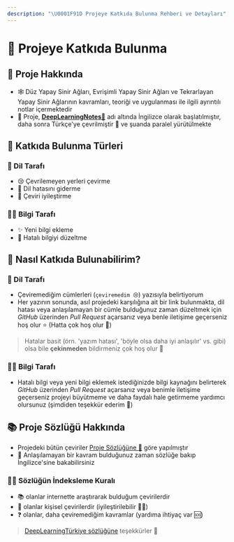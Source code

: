 ```yaml
---
description: "\U0001F91D Projeye Katkıda Bulunma Rehberi ve Detayları"
---
```


# 🦋 Projeye Katkıda Bulunma

## 🧐 Proje Hakkında

* 🕸 Düz Yapay Sinir Ağları, Evrişimli Yapay Sinir Ağları ve Tekrarlayan Yapay Sinir Ağlarının kavramları, teoriği ve uygulanması ile ilgili ayrıntılı notlar içermektedir
* 🌱 Proje, [**DeepLearningNotes💫**](https://dl.asmaamir.com/) adı altında İngilizce olarak başlatılmıştır, daha sonra Türkçe'ye çevrilmiştir 🚀 ve şuanda paralel yürütülmekte

## 🎨 Katkıda Bulunma Türleri

### 🌟 Dil Tarafı

* 😢 Çevrilemeyen yerleri çevirme
* 🐛 Dil hatasını giderme
* 💖 Çeviri iyileştirme

### 👩‍🏫 Bilgi Tarafı

* ✨ Yeni bilgi ekleme
* 🐞 Hatalı bilgiyi düzeltme

## 🦋 Nasıl Katkıda Bulunabilirim?

### 🌟 Dil Tarafı

* Çeviremediğim cümlerleri \(`çeviremedim 😢`\) yazısıyla belirtiyorum
* Her yazının sonunda, asıl projedeki karşılığına ait bir link bulunmakta, dil hatası veya anlaşılamayan bir cümle bulduğunuz zaman düzeltmek için _GitHub_ üzerinden _Pull Request_ açarsanız veya benle iletişime geçerseniz hoş olur ⭐ \(Hatta çok hoş olur 🤗\)

> Hatalar basit \(örn. 'yazım hatası', 'böyle olsa daha iyi anlaşılır' vs. gibi\) olsa bile **çekinmeden** bildirmeniz çok hoş olur 🎉

### 👩‍🏫 Bilgi Tarafı

* Hatalı bilgi veya yeni bilgi eklemek istediğinizde bilgi kaynağını belirterek _GitHub_ üzerinden _Pull Request_ açarsanız veya benimle iletişime geçerseniz projeyi büyütmeme ve daha faydalı hale getirmeme yardımcı olursunuz \(şimdiden teşekkür ederim 🎊\)

## 📚 Proje Sözlüğü Hakkında

* Projedeki bütün çeviriler [Proje Sözlüğüne 📕](sozluk.md) göre yapılmıştır
* 🔎 Anlaşılamayan bir kavram bulduğunuz zaman sözlüğe bakıp İngilizce'sine bakabilirsiniz

### 👷‍♀️ Sözlüğün İndeksleme Kuralı

* 📚 olanlar internette araştırarak bulduğum çevirilerdir
* 🦋 olanlar kişisel çevirilerdir \(iyileştirilebilir 👩‍🔧\)
* ❓ olanlar, daha çeviremediğim kavramlar \(yardıma ihtiyaç var 🆘\)

> [DeepLearningTürkiye sözlüğüne](https://github.com/deeplearningturkiye/turkce-yapay-zeka-terimleri) teşekkürler 🤗


